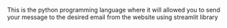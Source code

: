 This is the python programming language where it will allowed you to send your message to the 
desired email from the website using streamlit library
